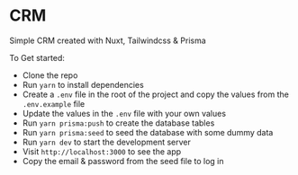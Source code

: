 # CRM

Simple CRM created with Nuxt, Tailwindcss & Prisma

To Get started:

- Clone the repo
- Run `yarn` to install dependencies
- Create a `.env` file in the root of the project and copy the values from the `.env.example` file
- Update the values in the `.env` file with your own values
- Run `yarn prisma:push` to create the database tables
- Run `yarn prisma:seed` to seed the database with some dummy data
- Run `yarn dev` to start the development server
- Visit `http://localhost:3000` to see the app
- Copy the email & password from the seed file to log in
